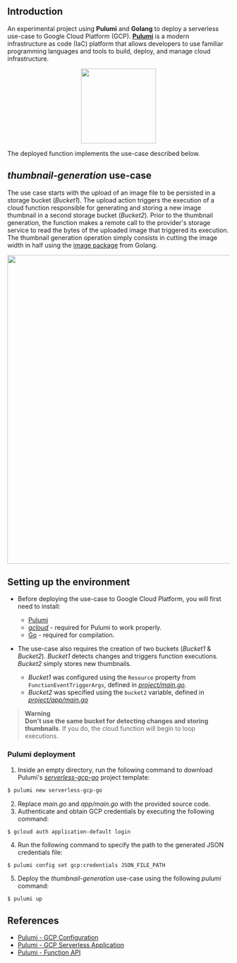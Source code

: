 ## Introduction
An experimental project using **Pulumi** and **Golang** to deploy a serverless use-case to Google Cloud Platform (GCP). [**Pulumi**](https://www.pulumi.com/) is a modern infrastructure as code (IaC) platform that allows developers to use familiar programming languages and tools to build, deploy, and manage cloud infrastructure.

<p align="center">
  <img src="https://user-images.githubusercontent.com/47757441/207642415-0530896a-9803-4360-afda-61a44a8ed439.png" width="170">
</p>

The deployed function implements the use-case described below.

## _thumbnail-generation_ use-case

The use case starts with the upload of an image file to be persisted in a storage bucket (_Bucket1_). The upload action triggers the execution of a cloud function responsible for generating and storing a new image thumbnail in a second storage bucket (_Bucket2_). Prior to the thumbnail generation, the function makes a remote call to the provider's storage service to read the bytes of the uploaded image that triggered its execution. The thumbnail generation operation simply consists in cutting the image width in half using the [image package](https://pkg.go.dev/image) from Golang.

<p align="center">
  <img src="https://user-images.githubusercontent.com/47757441/200130281-8b086d3b-06b6-43c0-864d-bd512cc85f84.jpg" width="700">
</p>

## Setting up the environment
- Before deploying the use-case to Google Cloud Platform, you will first need to install:
  - [Pulumi](https://www.pulumi.com/docs/get-started/install/)
  - [_gcloud_](https://cloud.google.com/sdk/docs/install) - required for Pulumi to work properly.
  - [Go](https://go.dev/dl/) - required for compilation.

- The use-case also requires the creation of two buckets (_Bucket1_ & _Bucket2_). _Bucket1_ detects changes and triggers function executions. _Bucket2_ simply stores new thumbnails.
  - _Bucket1_ was configured using the `Resource` property from `FunctionEventTriggerArgs`, defined in [_project/main.go_](https://github.com/Pexers/pulumi-thumbnail-generation/blob/main/project/main.go).
  - _Bucket2_ was specified using the `bucket2` variable, defined in [_project/app/main.go_](https://github.com/Pexers/pulumi-thumbnail-generation/blob/main/project/app/main.go)
> **Warning**  
> **Don't use the same bucket for detecting changes and storing thumbnails**. If you do, the cloud function will begin to loop executions.

### Pulumi deployment
1. Inside an empty directory, run the following command to download Pulumi's [_serverless-gcp-go_](https://github.com/pulumi/templates/tree/master/serverless-gcp-go) project template:
  ```sh
  $ pulumi new serverless-gcp-go
  ```
2. Replace _main.go_ and _app/main.go_ with the provided source code.
3. Authenticate and obtain GCP credentials by executing the following command:
  ```sh
  $ gcloud auth application-default login
  ```
4. Run the following command to specify the path to the generated JSON credentials file:
  ```
  $ pulumi config set gcp:credentials JSON_FILE_PATH
  ```
5. Deploy the _thumbnail-generation_ use-case using the following _pulumi_ command:
  ```
  $ pulumi up
  ```

## References
- [Pulumi - GCP Configuration](https://www.pulumi.com/registry/packages/gcp/installation-configuration/#configuration)
- [Pulumi - GCP Serverless Application](https://www.pulumi.com/templates/serverless-application/gcp/)
- [Pulumi - Function API](https://www.pulumi.com/registry/packages/gcp/api-docs/cloudfunctions/function/)
